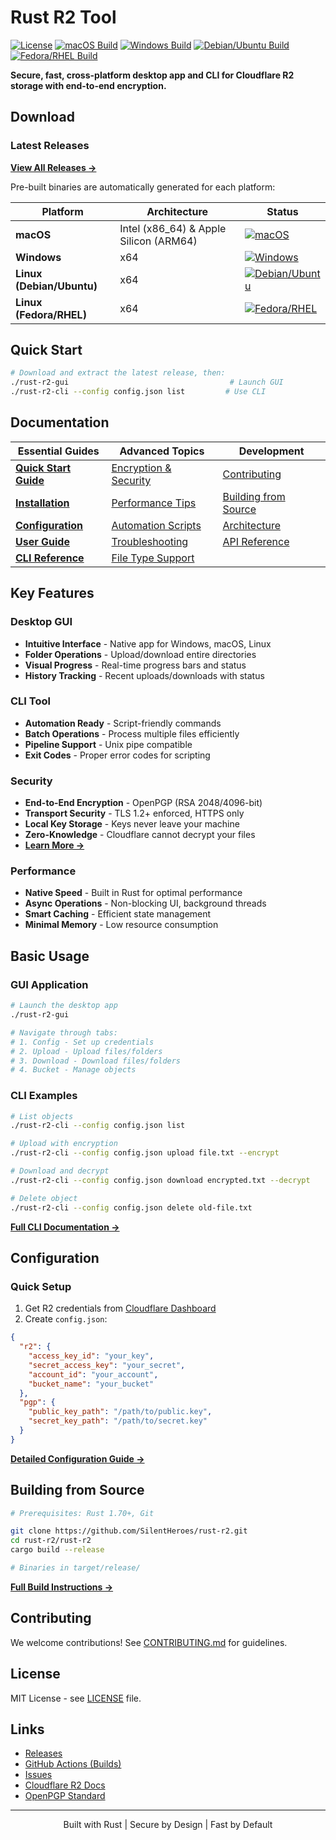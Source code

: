 # Rust R2 Tool

[![License](https://img.shields.io/badge/license-MIT-blue.svg)](LICENSE)
[![macOS Build](https://github.com/SilentHeroes/rust-r2/actions/workflows/build-macos.yml/badge.svg)](https://github.com/SilentHeroes/rust-r2/actions/workflows/build-macos.yml)
[![Windows Build](https://github.com/SilentHeroes/rust-r2/actions/workflows/build-windows.yml/badge.svg)](https://github.com/SilentHeroes/rust-r2/actions/workflows/build-windows.yml)
[![Debian/Ubuntu Build](https://github.com/SilentHeroes/rust-r2/actions/workflows/build-linux.yml/badge.svg)](https://github.com/SilentHeroes/rust-r2/actions/workflows/build-linux.yml)
[![Fedora/RHEL Build](https://github.com/SilentHeroes/rust-r2/actions/workflows/build-fedora.yml/badge.svg)](https://github.com/SilentHeroes/rust-r2/actions/workflows/build-fedora.yml)

**Secure, fast, cross-platform desktop app and CLI for Cloudflare R2 storage with end-to-end encryption.**

## Download

### Latest Releases
**[View All Releases →](https://github.com/SilentHeroes/rust-r2/releases)**

Pre-built binaries are automatically generated for each platform:

| Platform | Architecture | Status |
|----------|--------------|--------|
| **macOS** | Intel (x86_64) & Apple Silicon (ARM64) | [![macOS](https://github.com/SilentHeroes/rust-r2/actions/workflows/build-macos.yml/badge.svg)](https://github.com/SilentHeroes/rust-r2/actions/workflows/build-macos.yml) |
| **Windows** | x64 | [![Windows](https://github.com/SilentHeroes/rust-r2/actions/workflows/build-windows.yml/badge.svg)](https://github.com/SilentHeroes/rust-r2/actions/workflows/build-windows.yml) |
| **Linux (Debian/Ubuntu)** | x64 | [![Debian/Ubuntu](https://github.com/SilentHeroes/rust-r2/actions/workflows/build-linux.yml/badge.svg)](https://github.com/SilentHeroes/rust-r2/actions/workflows/build-linux.yml) |
| **Linux (Fedora/RHEL)** | x64 | [![Fedora/RHEL](https://github.com/SilentHeroes/rust-r2/actions/workflows/build-fedora.yml/badge.svg)](https://github.com/SilentHeroes/rust-r2/actions/workflows/build-fedora.yml) |

## Quick Start

```bash
# Download and extract the latest release, then:
./rust-r2-gui                                    # Launch GUI
./rust-r2-cli --config config.json list         # Use CLI
```

## Documentation

| Essential Guides | Advanced Topics | Development |
|-----------------|-----------------|-------------|
| [**Quick Start Guide**](docs/QUICK_START.md) | [Encryption & Security](docs/ENCRYPTION.md) | [Contributing](CONTRIBUTING.md) |
| [**Installation**](docs/INSTALLATION.md) | [Performance Tips](docs/USER_GUIDE.md#performance-tips) | [Building from Source](docs/INSTALLATION.md#installation-steps) |
| [**Configuration**](docs/CONFIGURATION.md) | [Automation Scripts](docs/CLI_REFERENCE.md#examples) | [Architecture](docs/ARCHITECTURE.md) |
| [**User Guide**](docs/USER_GUIDE.md) | [Troubleshooting](docs/USER_GUIDE.md#troubleshooting) | [API Reference](docs/API.md) |
| [**CLI Reference**](docs/CLI_REFERENCE.md) | [File Type Support](docs/USER_GUIDE.md#file-type-support) | |

## Key Features

### Desktop GUI
- **Intuitive Interface** - Native app for Windows, macOS, Linux
- **Folder Operations** - Upload/download entire directories
- **Visual Progress** - Real-time progress bars and status
- **History Tracking** - Recent uploads/downloads with status

### CLI Tool  
- **Automation Ready** - Script-friendly commands
- **Batch Operations** - Process multiple files efficiently
- **Pipeline Support** - Unix pipe compatible
- **Exit Codes** - Proper error codes for scripting

### Security
- **End-to-End Encryption** - OpenPGP (RSA 2048/4096-bit)
- **Transport Security** - TLS 1.2+ enforced, HTTPS only
- **Local Key Storage** - Keys never leave your machine
- **Zero-Knowledge** - Cloudflare cannot decrypt your files
- [**Learn More →**](docs/ENCRYPTION.md)

### Performance
- **Native Speed** - Built in Rust for optimal performance
- **Async Operations** - Non-blocking UI, background threads
- **Smart Caching** - Efficient state management
- **Minimal Memory** - Low resource consumption

## Basic Usage

### GUI Application
```bash
# Launch the desktop app
./rust-r2-gui

# Navigate through tabs:
# 1. Config - Set up credentials
# 2. Upload - Upload files/folders
# 3. Download - Download files/folders  
# 4. Bucket - Manage objects
```

### CLI Examples
```bash
# List objects
./rust-r2-cli --config config.json list

# Upload with encryption
./rust-r2-cli --config config.json upload file.txt --encrypt

# Download and decrypt
./rust-r2-cli --config config.json download encrypted.txt --decrypt

# Delete object
./rust-r2-cli --config config.json delete old-file.txt
```

[**Full CLI Documentation →**](docs/CLI_REFERENCE.md)

## Configuration

### Quick Setup
1. Get R2 credentials from [Cloudflare Dashboard](https://dash.cloudflare.com/)
2. Create `config.json`:
```json
{
  "r2": {
    "access_key_id": "your_key",
    "secret_access_key": "your_secret",
    "account_id": "your_account",
    "bucket_name": "your_bucket"
  },
  "pgp": {
    "public_key_path": "/path/to/public.key",
    "secret_key_path": "/path/to/secret.key"
  }
}
```

[**Detailed Configuration Guide →**](docs/CONFIGURATION.md)

## Building from Source

```bash
# Prerequisites: Rust 1.70+, Git

git clone https://github.com/SilentHeroes/rust-r2.git
cd rust-r2/rust-r2
cargo build --release

# Binaries in target/release/
```

[**Full Build Instructions →**](docs/INSTALLATION.md)

## Contributing

We welcome contributions! See [CONTRIBUTING.md](CONTRIBUTING.md) for guidelines.

## License

MIT License - see [LICENSE](LICENSE) file.

## Links

- [Releases](https://github.com/SilentHeroes/rust-r2/releases)
- [GitHub Actions (Builds)](https://github.com/SilentHeroes/rust-r2/actions)
- [Issues](https://github.com/SilentHeroes/rust-r2/issues)
- [Cloudflare R2 Docs](https://developers.cloudflare.com/r2/)
- [OpenPGP Standard](https://www.openpgp.org/)

---

<p align="center">
  Built with Rust | Secure by Design | Fast by Default
</p>